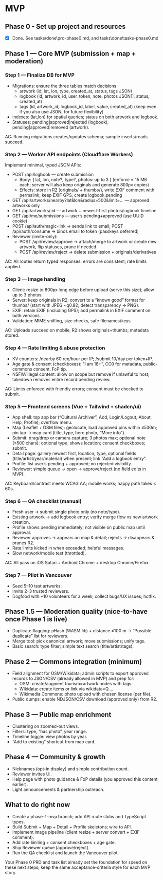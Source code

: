 # MVP

## Phase 0 - Set up project and resources

- [x] Done. See tasks\done\prd-phase0.md, and tasks\done\tasks-phase0.md

## Phase 1 — Core MVP (submission + map + moderation)

### Step 1 — Finalize DB for MVP

- Migrations: ensure the three tables match decisions
  - artwork (id, lat, lon, type, created_at, status, tags JSON)
  - logbook (id, artwork_id, user_token, note, photos JSON[], status, created_at)
  - tags (id, artwork_id, logbook_id, label, value, created_at) (keep even if you also use JSON, for future flexibility)
- Indexes: (lat,lon) for spatial queries; status on both artwork and logbook.
- Statuses: pending|approved|rejected (logbook), pending|approved|removed (artwork).

AC: Running migrations creates/updates schema; sample inserts/reads succeed.

### Step 2 — Worker API endpoints (Cloudflare Workers)

Implement minimal, typed JSON APIs:

- POST /api/logbook — create submission
  - Body: { lat, lon, note?, type?, photos: up to 3 } (enforce ≤ 15 MB each; server will also keep originals and generate 800px copies)
  - Effects: store in R2 (originals/ + thumbs/), write EXIF comment with permalink, keep EXIF GPS; create logbook.pending
- GET /api/artworks/nearby?lat&lon&radius=500&limit=… — approved artworks only
- GET /api/artworks/:id — artwork + newest-first photos/logbook timeline
- GET /api/me/submissions — user’s pending+approved (use UUID cookie)
- POST /api/auth/magic-link → sends link to email; POST /api/auth/consume → binds email to token (passkeys deferred)
- Reviewer (invite-only):
  - POST /api/review/approve → attach/merge to artwork or create new artwork, flip statuses, prune if needed
  - POST /api/review/reject → delete submission + originals/derivatives

AC: All routes return typed responses; errors are consistent; rate limits applied.

### Step 3 — Image handling

- Client: resize to 800px long edge before upload (serve this size); allow up to 3 photos.
- Server: keep originals in R2; convert to a “known good” format for thumbs/ (start with JPEG ~q0.82; detect transparency → PNG).
- EXIF: retain EXIF (including GPS); add permalink in EXIF comment on both versions.
- Validation: MIME sniffing, size checks, safe filenames/keys.

AC: Uploads succeed on mobile; R2 shows originals+thumbs; metadata stored.

### Step 4 — Rate limiting & abuse protection

- KV counters: /nearby 60 req/hour per IP; /submit 10/day per token+IP.
- Age gate & consent (checkboxes): “I am 18+”, CC0 for metadata, public-commons consent, FoP tip.
- NSFW/illegal content: allow on scope but remove if unlawful to host; takedown removes entire record pending review.

AC: Limits enforced with friendly errors; consent must be checked to submit.

### Step 5 — Frontend screens (Vue + Tailwind + shadcn/ui)

- App shell: top app bar (“Cultural Archiver”, Add, Login/Logout, About, Help, Profile); overflow menu.
- Map (Leaflet + OSM tiles): geolocate, load approved pins within ≤500m; pin tap → map card (title, type, hero photo, “More info”).
- Submit: drag/drop or camera capture; 3 photos max; optional note (≤500 chars); optional type; shows location; consent checkboxes; submit.
- Detail page: gallery newest first, location, type, optional fields (title/artist/year/material) when present; link “Add a logbook entry”.
- Profile: list user’s pending + approved; no rejected visibility.
- Reviewer: simple queue → open → approve/reject (no field edits in MVP).

AC: Keyboard/contrast meets WCAG AA; mobile works; happy path takes < 60s.

### Step 6 — QA checklist (manual)

- Fresh user → submit single photo only (no note/type).
- Existing artwork → add logbook entry; verify merge flow vs new artwork creation.
- Profile shows pending immediately; not visible on public map until approval.
- Reviewer approves → appears on map & detail; rejects → disappears & prunes R2.
- Rate limits kicked in when exceeded; helpful messages.
- Slow network/mobile test (throttled).

AC: All pass on iOS Safari + Android Chrome + desktop Chrome/Firefox.

### Step 7 — Pilot in Vancouver

- Seed 5–10 test artworks.
- Invite 2–3 trusted reviewers.
- Dogfood with ~10 volunteers for a week; collect bugs/UX issues; hotfix.

## Phase 1.5 — Moderation quality (nice-to-have once Phase 1 is live)

- Duplicate flagging: pHash (WASM lib) + distance ≤100 m → “Possible duplicate” list for reviewers.
- Merge tool: pick canonical artwork; move submissions; unify tags.
- Basic search: type filter; simple text search (title/artist/tags).

## Phase 2 — Commons integration (minimum)

- Field alignment for OSM/Wikidata; admin scripts to export approved records to JSON/CSV (already allowed in MVP) and prep for:
  - OSM: create/augment tourism=artwork nodes with tags.
  - Wikidata: create items or link via wikidata=Q….
  - Wikimedia Commons: photo upload with chosen license (per file).
- Public dumps: enable NDJSON/CSV download (approved only) from R2.

## Phase 3 — Public map enrichment

- Clustering on zoomed-out views.
- Filters: type, “has photo”, year range.
- Timeline toggle: view photos by year.
- “Add to existing” shortcut from map card.

## Phase 4 — Community & growth

- Nicknames (opt-in display) and simple contribution count.
- Reviewer invites UI.
- Help page with photo guidance & FoP details (you approved this content earlier).
- Light announcements & partnership outreach.

## What to do right now

- Create a phase-1-mvp branch; add API route stubs and TypeScript types.
- Build Submit + Map + Detail + Profile skeletons; wire to API.
- Implement image pipeline (client resize + server convert + EXIF comment).
- Add rate limiting + consent checkboxes + age gate.
- Ship Reviewer queue (approve/reject).
- Run the QA checklist and launch the Vancouver pilot.

Your Phase 0 PRD and task list already set the foundation for speed on these next steps; keep the same acceptance-criteria style for each MVP story.
